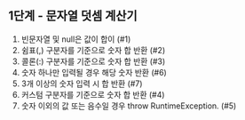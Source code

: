 ## 1단계 - 문자열 덧셈 계산기
1. 빈문자열 및 null은 값이 합이 (#1)
1. 쉼표(,) 구분자를 기준으로 숫자 합 반환 (#2)
1. 콜론(:) 구분자를 기준으로 숫자 합 반환 (#3)
1. 숫자 하나만 입력될 경우 해당 숫자 반환 (#6)
1. 3개 이상의 숫자 입력 시 합 반환 (#7) 
1. 커스텀 구분자를 기준으로 숫자 합 반환 (#4)
1. 숫자 이외의 값 또는 음수일 경우 throw RuntimeException. (#5)
